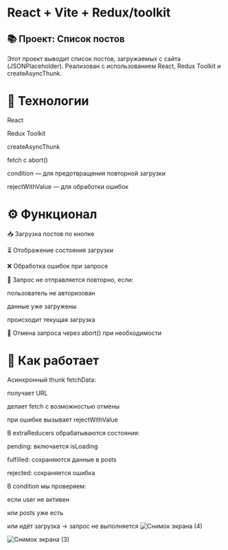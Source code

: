 # React + Vite + Redux/toolkit
## 📚 Проект: Список постов
Этот проект выводит список постов, загружаемых с сайта (JSONPlaceholder).
Реализован с использованием React, Redux Toolkit и createAsyncThunk.

# 🚀 Технологии
React

Redux Toolkit

createAsyncThunk

fetch с abort()

condition — для предотвращения повторной загрузки

rejectWithValue — для обработки ошибок

# ⚙️ Функционал
📥 Загрузка постов по кнопке

⏳ Отображение состояния загрузки

❌ Обработка ошибок при запросе

🚫 Запрос не отправляется повторно, если:

пользователь не авторизован

данные уже загружены

происходит текущая загрузка

🛑 Отмена запроса через abort() при необходимости

# 🧠 Как работает
Асинхронный thunk fetchData:

получает URL

делает fetch с возможностью отмены

при ошибке вызывает rejectWithValue

В extraReducers обрабатываются состояния:

pending: включается isLoading

fulfilled: сохраняются данные в posts

rejected: сохраняется ошибка

В condition мы проверяем:

если user не активен

или posts уже есть

или идёт загрузка
→ запрос не выполняется
![Снимок экрана (4)](https://github.com/user-attachments/assets/b21b349c-f29a-420f-a817-45387cc7a30e)


![Снимок экрана (3)](https://github.com/user-attachments/assets/0e3b5eb9-56db-401a-8371-9a4b5d15ce2d)
